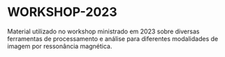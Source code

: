# WORKSHOP-2023
Material utilizado no workshop ministrado em 2023 sobre diversas ferramentas de processamento e análise para diferentes modalidades de imagem por ressonância magnética.

